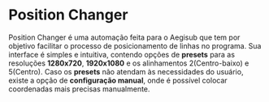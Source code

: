 # Position Changer 
  Position Changer é uma automação feita para o Aegisub que tem por objetivo facilitar o processo de posicionamento de linhas no programa. 
Sua interface é simples e intuitiva, contendo opções de **presets** para as resoluções **1280x720**, **1920x1080** e os alinhamentos 2(Centro-baixo) e 5(Centro). Caso os **presets** não atendam às necessidades do usuário, existe a opção de **configuração manual**, onde é possível colocar coordenadas mais precisas manualmente.

